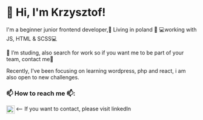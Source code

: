 # 👋 Hi, I'm Krzysztof! 
I'm a beginner junior frontend developer,🏡 Living in poland 🏡 💻working with JS, HTML & SCSS💻

🌱 I’m studing, also search for work so if you want me to be part of your team, contact me🌱

Recently, I've been focusing on learning wordpress, php and react, i am also open to new challenges.

### 📫 How to reach me 📫:
<-- If you want to contact, please visit linkedIn
[<img align="left" alt="Krzysztof Pawlak LinkedIn" width="22px" src="https://cdn.jsdelivr.net/npm/simple-icons@v3/icons/linkedin.svg" />][linkedin]

[linkedin]: https://www.linkedin.com/in/krzysztofpawlak/
